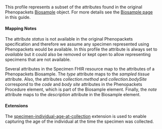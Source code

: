 This profile represents a subset of the attributes found in the original Phenopackets [Biosample](https://phenopackets-schema.readthedocs.io/en/latest/biosample.html) object. For more details see the [Biosample page](StructureDefinition-Biosample.html) in this guide.

#### Mapping Notes

The attribute _status_ is not available in the original Phenopackets specification and therefore we assume any specimen represented using Phenopackets would be available. In this profile the attribute is always set to _available_ but it could also be removed or kept open to allow representing specimens that are not available. 

Several attributes in the Specimen FHIR resource map to the attributes of a Phenopackets Biosample. The _type_ attribute maps to the _sampled tissue_ attribute. Also, the attributes _collection.method_ and _collection.bodySite_ correspond to the _code_ and _body site_ attributes in the Phenopackets Procedure element, which is part of the Biosample element. Finally, the _note_ attribute maps to the _description_ attribute in the Biosample element.

#### Extensions

The [specimen-individual-age-at-collection](StructureDefinition-specimen-individual-age-at-collection.html) extension is used to enable capturing the age of the individual at the time the specimen was collected.